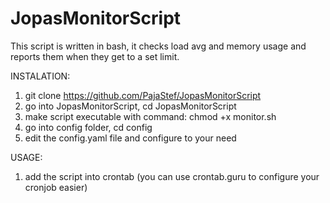 # JopasMonitorScript
This script is written in bash, it checks load avg and memory usage and reports them when they get to a set limit.

INSTALATION:

1. git clone https://github.com/PajaStef/JopasMonitorScript
2. go into JopasMonitorScript, cd JopasMonitorScript
4. make script executable with command: chmod +x monitor.sh
5. go into config folder, cd config
6. edit the config.yaml file and configure to your need

USAGE:

1. add the script into crontab (you can use crontab.guru to configure your cronjob easier)
